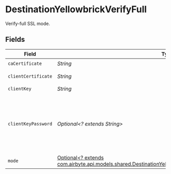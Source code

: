 # DestinationYellowbrickVerifyFull

Verify-full SSL mode.


## Fields

| Field                                                                                                                                                                           | Type                                                                                                                                                                            | Required                                                                                                                                                                        | Description                                                                                                                                                                     |
| ------------------------------------------------------------------------------------------------------------------------------------------------------------------------------- | ------------------------------------------------------------------------------------------------------------------------------------------------------------------------------- | ------------------------------------------------------------------------------------------------------------------------------------------------------------------------------- | ------------------------------------------------------------------------------------------------------------------------------------------------------------------------------- |
| `caCertificate`                                                                                                                                                                 | *String*                                                                                                                                                                        | :heavy_check_mark:                                                                                                                                                              | CA certificate                                                                                                                                                                  |
| `clientCertificate`                                                                                                                                                             | *String*                                                                                                                                                                        | :heavy_check_mark:                                                                                                                                                              | Client certificate                                                                                                                                                              |
| `clientKey`                                                                                                                                                                     | *String*                                                                                                                                                                        | :heavy_check_mark:                                                                                                                                                              | Client key                                                                                                                                                                      |
| `clientKeyPassword`                                                                                                                                                             | *Optional<? extends String>*                                                                                                                                                    | :heavy_minus_sign:                                                                                                                                                              | Password for keystorage. This field is optional. If you do not add it - the password will be generated automatically.                                                           |
| `mode`                                                                                                                                                                          | [Optional<? extends com.airbyte.api.models.shared.DestinationYellowbrickSchemasSSLModeSSLModes6Mode>](../../models/shared/DestinationYellowbrickSchemasSSLModeSSLModes6Mode.md) | :heavy_minus_sign:                                                                                                                                                              | N/A                                                                                                                                                                             |